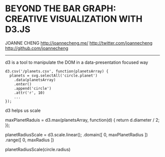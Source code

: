 BEYOND THE BAR GRAPH: CREATIVE VISUALIZATION WITH D3.JS
=======================================================

JOANNE CHENG
http://joannecheng.me/
http://twitter.com/joannecheng
http://github.com/joannecheng

---

d3 is a tool to manipulate the DOM in a data-presentation focused way

    d3.csv('/planets.csv', function(planetsArray) {
      planets = svg.selectAll('circle.planet')
        .data(planetsArray)
        .enter()
        .append('circle')
        .attr('r', 10)
        ...
    });

d3 helps us scale

  maxPlanetRaduis = d3.max(planetsArray, function(d) {
    return d.diameter / 2;
  });

  planetRadiusScale = d3.scale.linear();
    .domain([ 0, maxPlanetRadius ])
    .range([ 0, maxRadius ])

  planetRadiusScale(circle.radius)

